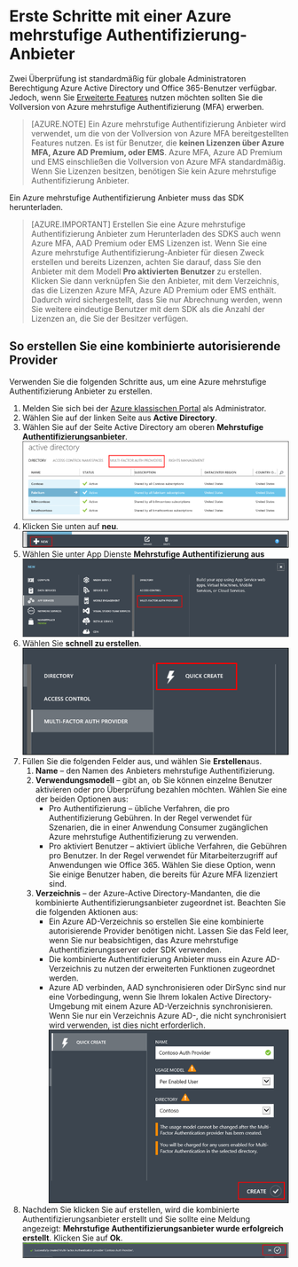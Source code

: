 <properties
    pageTitle="Erste Schritte Azure mehrstufige Authentifizierung Anbieter | Microsoft Azure"
    description="Informationen Sie zum Erstellen eines Azure-Dienstanbieters mehrstufige Authentifizierung."
    services="multi-factor-authentication"
    documentationCenter=""
    authors="kgremban"
    manager="femila"
    editor="yossib"/>

<tags
    ms.service="multi-factor-authentication"
    ms.workload="identity"
    ms.tgt_pltfrm="na"
    ms.devlang="na"
    ms.topic="get-started-article"
    ms.date="10/14/2016"
    ms.author="kgremban"/>



# <a name="getting-started-with-an-azure-multi-factor-auth-provider"></a>Erste Schritte mit einer Azure mehrstufige Authentifizierung-Anbieter
Zwei Überprüfung ist standardmäßig für globale Administratoren Berechtigung Azure Active Directory und Office 365-Benutzer verfügbar. Jedoch, wenn Sie [Erweiterte Features](multi-factor-authentication-whats-next.md) nutzen möchten sollten Sie die Vollversion von Azure mehrstufige Authentifizierung (MFA) erwerben.

> [AZURE.NOTE]  Ein Azure mehrstufige Authentifizierung Anbieter wird verwendet, um die von der Vollversion von Azure MFA bereitgestellten Features nutzen. Es ist für Benutzer, die **keinen Lizenzen über Azure MFA, Azure AD Premium, oder EMS**.  Azure MFA, Azure AD Premium und EMS einschließen die Vollversion von Azure MFA standardmäßig.  Wenn Sie Lizenzen besitzen, benötigen Sie kein Azure mehrstufige Authentifizierung Anbieter.

Ein Azure mehrstufige Authentifizierung Anbieter muss das SDK herunterladen.

> [AZURE.IMPORTANT]  Erstellen Sie eine Azure mehrstufige Authentifizierung Anbieter zum Herunterladen des SDKS auch wenn Azure MFA, AAD Premium oder EMS Lizenzen ist.  Wenn Sie eine Azure mehrstufige Authentifizierung-Anbieter für diesen Zweck erstellen und bereits Lizenzen, achten Sie darauf, dass Sie den Anbieter mit dem Modell **Pro aktivierten Benutzer** zu erstellen. Klicken Sie dann verknüpfen Sie den Anbieter, mit dem Verzeichnis, das die Lizenzen Azure MFA, Azure AD Premium oder EMS enthält.  Dadurch wird sichergestellt, dass Sie nur Abrechnung werden, wenn Sie weitere eindeutige Benutzer mit dem SDK als die Anzahl der Lizenzen an, die Sie der Besitzer verfügen.


## <a name="to-create-a-multi-factor-auth-provider"></a>So erstellen Sie eine kombinierte autorisierende Provider

Verwenden Sie die folgenden Schritte aus, um eine Azure mehrstufige Authentifizierung Anbieter zu erstellen.

1. Melden Sie sich bei der [Azure klassischen Portal](https://manage.windowsazure.com) als Administrator.
2. Wählen Sie auf der linken Seite aus **Active Directory**.
3. Wählen Sie auf der Seite Active Directory am oberen **Mehrstufige Authentifizierungsanbieter**.
![Erstellen eines Anbieters MFA](./media/multi-factor-authentication-get-started-auth-provider/authprovider1.png)
4. Klicken Sie unten auf **neu**.
![Erstellen eines Anbieters MFA](./media/multi-factor-authentication-get-started-auth-provider/authprovider2.png)
5. Wählen Sie unter App Dienste **Mehrstufige Authentifizierung aus**
![Erstellen eines Anbieters MFA](./media/multi-factor-authentication-get-started-auth-provider/authprovider3.png)
6. Wählen Sie **schnell zu erstellen**.
![Erstellen eines Anbieters MFA](./media/multi-factor-authentication-get-started-auth-provider/authprovider4.png)
5. Füllen Sie die folgenden Felder aus, und wählen Sie **Erstellen**aus.
    1. **Name** – den Namen des Anbieters mehrstufige Authentifizierung.
    2. **Verwendungsmodell** – gibt an, ob Sie können einzelne Benutzer aktivieren oder pro Überprüfung bezahlen möchten. Wählen Sie eine der beiden Optionen aus:
        - Pro Authentifizierung – übliche Verfahren, die pro Authentifizierung Gebühren. In der Regel verwendet für Szenarien, die in einer Anwendung Consumer zugänglichen Azure mehrstufige Authentifizierung zu verwenden.
        - Pro aktiviert Benutzer – aktiviert übliche Verfahren, die Gebühren pro Benutzer. In der Regel verwendet für Mitarbeiterzugriff auf Anwendungen wie Office 365. Wählen Sie diese Option, wenn Sie einige Benutzer haben, die bereits für Azure MFA lizenziert sind.
    2. **Verzeichnis** – der Azure-Active Directory-Mandanten, die die kombinierte Authentifizierungsanbieter zugeordnet ist. Beachten Sie die folgenden Aktionen aus:
        - Ein Azure AD-Verzeichnis so erstellen Sie eine kombinierte autorisierende Provider benötigen nicht. Lassen Sie das Feld leer, wenn Sie nur beabsichtigen, das Azure mehrstufige Authentifizierungsserver oder SDK verwenden.
        - Die kombinierte Authentifizierung Anbieter muss ein Azure AD-Verzeichnis zu nutzen der erweiterten Funktionen zugeordnet werden.
        - Azure AD verbinden, AAD synchronisieren oder DirSync sind nur eine Vorbedingung, wenn Sie Ihrem lokalen Active Directory-Umgebung mit einem Azure AD-Verzeichnis synchronisieren.  Wenn Sie nur ein Verzeichnis Azure AD-, die nicht synchronisiert wird verwenden, ist dies nicht erforderlich.
![Erstellen eines Anbieters MFA](./media/multi-factor-authentication-get-started-auth-provider/authprovider5.png)
5. Nachdem Sie klicken Sie auf erstellen, wird die kombinierte Authentifizierungsanbieter erstellt und Sie sollte eine Meldung angezeigt: **Mehrstufige Authentifizierungsanbieter wurde erfolgreich erstellt**. Klicken Sie auf **Ok**.
![Erstellen eines Anbieters MFA](./media/multi-factor-authentication-get-started-auth-provider/authprovider6.png)
